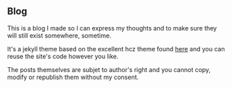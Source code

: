 ## Blog

This is a blog I made so I can express my thoughts and to make sure they will still exist somewhere, sometime.

It's a jekyll theme based on the excellent hcz theme found [here](https://github.com/codeasashu/hcz-jekyll-blog) and you can reuse the site's code however you like.

The posts themselves are subjet to author's right and you cannot copy, modify or republish them without my consent.
